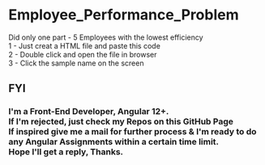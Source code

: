 # Employee_Performance_Problem
Did only one part - 5 Employees with the lowest efficiency<br>
1 - Just creat a HTML file and paste this code <br>
2 - Double click and open the file in browser <br>
3 - Click the sample name on the screen <br>

<h2>FYI
<h3> I'm a Front-End Developer, Angular 12+.<br> 
If I'm rejected, just check my Repos on this GitHub Page <br>
If inspired give me a mail for further process & I'm ready to do any Angular Assignments within a certain time limit. <br>
Hope I'll get a reply, Thanks.

